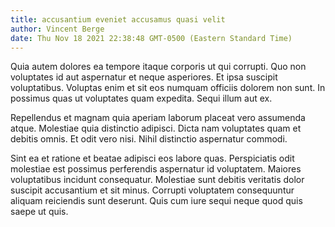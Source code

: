 ```yaml
---
title: accusantium eveniet accusamus quasi velit
author: Vincent Berge
date: Thu Nov 18 2021 22:38:48 GMT-0500 (Eastern Standard Time)
---
```

Quia autem dolores ea tempore itaque corporis ut qui corrupti. Quo non voluptates id aut aspernatur et neque asperiores. Et ipsa suscipit voluptatibus. Voluptas enim et sit eos numquam officiis dolorem non sunt. In possimus quas ut voluptates quam expedita. Sequi illum aut ex.

 Repellendus et magnam quia aperiam laborum placeat vero assumenda atque. Molestiae quia distinctio adipisci. Dicta nam voluptates quam et debitis omnis. Et odit vero nisi. Nihil distinctio aspernatur commodi.

 Sint ea et ratione et beatae adipisci eos labore quas. Perspiciatis odit molestiae est possimus perferendis aspernatur id voluptatem. Maiores voluptatibus incidunt consequatur. Molestiae sunt debitis veritatis dolor suscipit accusantium et sit minus. Corrupti voluptatem consequuntur aliquam reiciendis sunt deserunt. Quis cum iure sequi neque quod quis saepe ut quis.